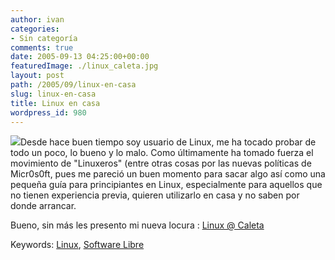 ```yaml
---
author: ivan
categories:
- Sin categoría
comments: true
date: 2005-09-13 04:25:00+00:00
featuredImage: ./linux_caleta.jpg
layout: post
path: /2005/09/linux-en-casa
slug: linux-en-casa
title: Linux en casa
wordpress_id: 980
---
```


[![](https://photos1.blogger.com/blogger/5311/455/320/linux_caleta.jpg)](http://photos1.blogger.com/blogger/5311/455/1600/linux_caleta.jpg)Desde hace buen tiempo soy usuario de Linux, me ha tocado probar de todo un poco, lo bueno y lo malo. Como últimamente ha tomado fuerza el movimiento de "Linuxeros" (entre otras cosas por las nuevas políticas de Micr0s0ft, pues me pareció un buen momento para sacar algo así como una pequeña guía para principiantes en Linux, especialmente para aquellos que no tienen experiencia previa, quieren utilizarlo en casa y no saben por donde arrancar.

Bueno, sin más les presento mi nueva locura :
[Linux @ Caleta](https://caletalinux.blogspot.com/)

Keywords: [Linux](https://www.technorati.com/tag/Linux), [Software Libre](http://www.technorati.com/tag/software%20libre)
